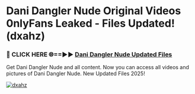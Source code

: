 # Dani Dangler Nude Original Videos 0nlyFans Leaked - Files Updated! (dxahz)

<h3>🔴 CLICK HERE 🌐==►► <a href="https://tinyurl.com/5h6xmrr3" rel="nofollow">Dani Dangler Nude Updated Files</a></h3>

Get Dani Dangler Nude and all content. Now you can access all videos and pictures of Dani Dangler Nude. New Updated Files 2025!

[![dxahz](https://i.imgur.com/KVD873Z.gif)](https://tinyurl.com/5h6xmrr3)
